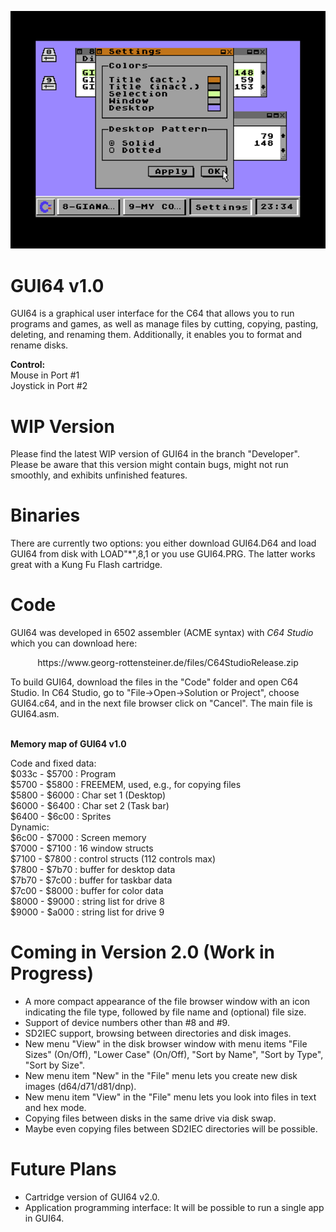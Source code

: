 ![alt text](https://github.com/WebFritzi/GUI64/blob/main/GUI64.png)

# GUI64 v1.0
GUI64 is a graphical user interface for the C64 that allows you to run programs and games, as well as manage files by cutting, copying, pasting, deleting, and renaming them. Additionally, it enables you to format and rename disks.

**Control:**<br>
Mouse in Port #1<br>
Joystick in Port #2

# WIP Version
Please find the latest WIP version of GUI64 in the branch "Developer". Please be aware that this version might contain bugs, might not run smoothly, and exhibits unfinished features.

# Binaries
There are currently two options: you either download GUI64.D64 and load GUI64 from disk with LOAD"*",8,1 or you use GUI64.PRG. The latter works great with a Kung Fu Flash cartridge.

# Code
GUI64 was developed in 6502 assembler (ACME syntax) with _C64 Studio_ which you can download here:<br>
<p align="center">https://www.georg-rottensteiner.de/files/C64StudioRelease.zip</p>
To build GUI64, download the files in the "Code" folder and open C64 Studio. In C64 Studio, go to "File->Open->Solution or Project", choose GUI64.c64, and in the next file browser click on "Cancel". The main file is GUI64.asm.<br><br>

**Memory map of GUI64 v1.0**

Code and fixed data:<br>
$033c - $5700 : Program<br>
$5700 - $5800 : FREEMEM, used, e.g., for copying files<br>
$5800 - $6000 : Char set 1 (Desktop)<br>
$6000 - $6400 : Char set 2 (Task bar)<br>
$6400 - $6c00 : Sprites<br>
Dynamic:<br>
$6c00 - $7000 : Screen memory<br>
$7000 - $7100 : 16 window structs<br>
$7100 - $7800 : control structs (112 controls max)<br>
$7800 - $7b70 : buffer for desktop data<br>
$7b70 - $7c00 : buffer for taskbar data<br>
$7c00 - $8000 : buffer for color data<br>
$8000 - $9000 : string list for drive 8<br>
$9000 - $a000 : string list for drive 9

# Coming in Version 2.0 (Work in Progress)
* A more compact appearance of the file browser window with an icon indicating the file type, followed by file name and (optional) file size.
* Support of device numbers other than #8 and #9.
* SD2IEC support, browsing between directories and disk images.
* New menu "View" in the disk browser window with menu items "File Sizes" (On/Off), "Lower Case" (On/Off), "Sort by Name", "Sort by Type", "Sort by Size".
* New menu item "New" in the "File" menu lets you create new disk images (d64/d71/d81/dnp).
* New menu item "View" in the "File" menu lets you look into files in text and hex mode.
* Copying files between disks in the same drive via disk swap.
* Maybe even copying files between SD2IEC directories will be possible.

# Future Plans
* Cartridge version of GUI64 v2.0.
* Application programming interface: It will be possible to run a single app in GUI64.
